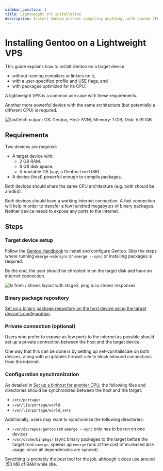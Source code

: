```yaml
---
sidebar_position: 1
title: Lightweight VPS installation
description: Install Gentoo without compiling anything, with custom CFLAGS and USE flags.
---
```


# Installing Gentoo on a Lightweight VPS

This guide explains how to install Gentoo on a target device:
- without running compilers or linkers on it,
- with a user-specified profile and USE flags, and
- with packages optimized for its CPU.

A lightweight VPS is a common use case with these requirements.

Another more powerful device with the same architecture (but potentially a
different CPU) is required.

![fastfetch output: OS: Gentoo, Host: KVM, Memory: 1 GiB, Disk: 5.91
GiB](fastfetch.png)

## Requirements

Two devices are required:
- A target device with:
  - 2 GB RAM.
  - 8 GB disk space.
  - A bootable OS (say, a Gentoo Live USB).
- A device (host) powerful enough to compile packages.

Both devices should share the same CPU architecture (e.g. both should be amd64).

Both devices should have a working internet connection. A fast connection will
help in order to transfer a few hundred megabytes of binary packages. Neither device needs to expose any ports to the internet.

## Steps

### Target device setup

Follow the [Gentoo Handbook][handbook-main] to install and configure Gentoo.
Skip the steps where running `emerge-webrsync` or `emerge --sync` or installing
packages is required.

By the end, the user should be chrooted in on the target disk and have an
internet connection.

![ls from / shows layout with stage3, ping a.co shows
responses](target-post-chroot.png)

### Binary package repository

[Set up a binary package repository on the host device using the target
device's configuration](../cross-cpu-binhost/).

### Private connection (optional)

Users who prefer to expose as few ports to the internet as possible should set
up a private connection between the host and the target device.

One way that this can be done is by setting up net-vpn/tailscale on both
devices, along with an iptables firewall rule to block inbound connections from
the internet.

### Configuration synchronization

As detailed in [Set up a binhost for another CPU](../cross-cpu-binhost/), the
following files and directories should be synchronized between the host and the
target:

- `/etc/portage/`
- `/var/lib/portage/world`
- `/var/lib/portage/world_sets`

Additionally, users may want to synchronize the following directories:
- `/var/db/repos/gentoo` (so `emerge --sync` only has to be run on one device)
- `/var/cache/binpkgs/` (sync binary packages to the target before the target
  runs `emerge`; speeds up `emerge` runs at the cost of increased disk usage,
  since all dependencies are synced)

Syncthing is probably the best tool for the job, although it does use around
150 MB of RAM while idle.

[handbook-main]: https://wiki.gentoo.org/wiki/Handbook:Main_Page

